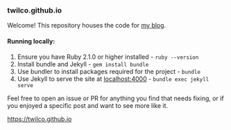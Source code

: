 ### twilco.github.io

Welcome!  This repository houses the code for [my blog](https://twilco.github.io).

#### Running locally:

1. Ensure you have Ruby 2.1.0 or higher installed - `ruby --version`
2. Install bundle and Jekyll - `gem install bundle`
3. Use bundler to install packages required for the project - `bundle`
4. Use Jekyll to serve the site at [localhost:4000](http://localhost:4000) - `bundle exec jekyll serve`

Feel free to open an issue or PR for anything you find that needs fixing, or if you enjoyed a specific post and want to see more like it.

<https://twilco.github.io>
